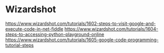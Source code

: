 # Wizardshot
https://www.wizardshot.com/tutorials/1602-steps-to-visit-google-and-execute-code-in-net-fiddle
https://www.wizardshot.com/tutorials/1604-steps-to-accessing-python-playground-online
https://www.wizardshot.com/tutorials/1605-google-code-programming-tutorial-steps
